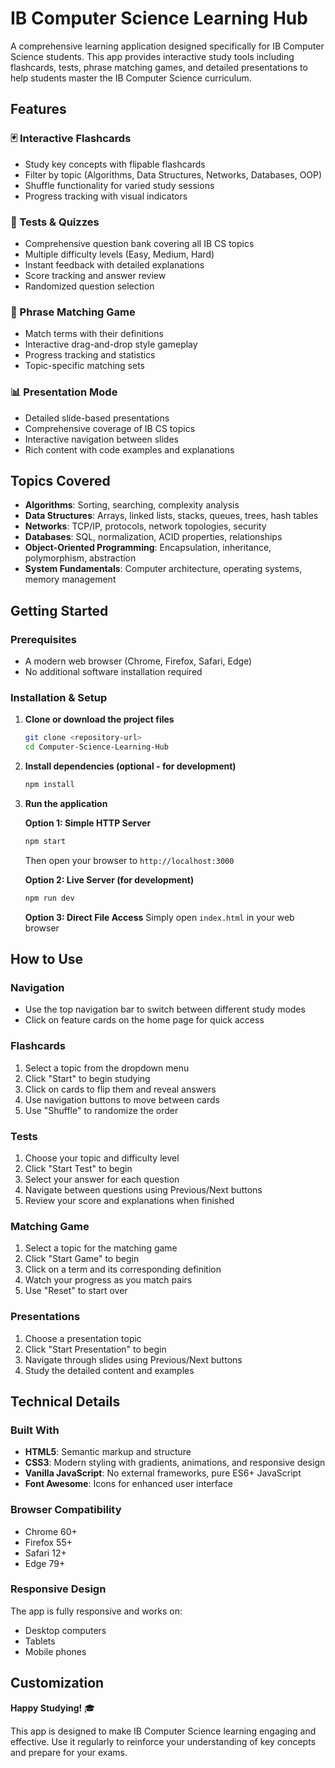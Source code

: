 # IB Computer Science Learning Hub

A comprehensive learning application designed specifically for IB Computer Science students. This app provides interactive study tools including flashcards, tests, phrase matching games, and detailed presentations to help students master the IB Computer Science curriculum.

## Features

### 🃏 Interactive Flashcards
- Study key concepts with flipable flashcards
- Filter by topic (Algorithms, Data Structures, Networks, Databases, OOP)
- Shuffle functionality for varied study sessions
- Progress tracking with visual indicators

### 📝 Tests & Quizzes
- Comprehensive question bank covering all IB CS topics
- Multiple difficulty levels (Easy, Medium, Hard)
- Instant feedback with detailed explanations
- Score tracking and answer review
- Randomized question selection

### 🧩 Phrase Matching Game
- Match terms with their definitions
- Interactive drag-and-drop style gameplay
- Progress tracking and statistics
- Topic-specific matching sets

### 📊 Presentation Mode
- Detailed slide-based presentations
- Comprehensive coverage of IB CS topics
- Interactive navigation between slides
- Rich content with code examples and explanations

## Topics Covered

- **Algorithms**: Sorting, searching, complexity analysis
- **Data Structures**: Arrays, linked lists, stacks, queues, trees, hash tables
- **Networks**: TCP/IP, protocols, network topologies, security
- **Databases**: SQL, normalization, ACID properties, relationships
- **Object-Oriented Programming**: Encapsulation, inheritance, polymorphism, abstraction
- **System Fundamentals**: Computer architecture, operating systems, memory management

## Getting Started

### Prerequisites
- A modern web browser (Chrome, Firefox, Safari, Edge)
- No additional software installation required

### Installation & Setup

1. **Clone or download the project files**
   ```bash
   git clone <repository-url>
   cd Computer-Science-Learning-Hub
   ```

2. **Install dependencies (optional - for development)**
   ```bash
   npm install
   ```

3. **Run the application**
   
   **Option 1: Simple HTTP Server**
   ```bash
   npm start
   ```
   Then open your browser to `http://localhost:3000`

   **Option 2: Live Server (for development)**
   ```bash
   npm run dev
   ```

   **Option 3: Direct File Access**
   Simply open `index.html` in your web browser

## How to Use

### Navigation
- Use the top navigation bar to switch between different study modes
- Click on feature cards on the home page for quick access

### Flashcards
1. Select a topic from the dropdown menu
2. Click "Start" to begin studying
3. Click on cards to flip them and reveal answers
4. Use navigation buttons to move between cards
5. Use "Shuffle" to randomize the order

### Tests
1. Choose your topic and difficulty level
2. Click "Start Test" to begin
3. Select your answer for each question
4. Navigate between questions using Previous/Next buttons
5. Review your score and explanations when finished

### Matching Game
1. Select a topic for the matching game
2. Click "Start Game" to begin
3. Click on a term and its corresponding definition
4. Watch your progress as you match pairs
5. Use "Reset" to start over

### Presentations
1. Choose a presentation topic
2. Click "Start Presentation" to begin
3. Navigate through slides using Previous/Next buttons
4. Study the detailed content and examples

## Technical Details

### Built With
- **HTML5**: Semantic markup and structure
- **CSS3**: Modern styling with gradients, animations, and responsive design
- **Vanilla JavaScript**: No external frameworks, pure ES6+ JavaScript
- **Font Awesome**: Icons for enhanced user interface

### Browser Compatibility
- Chrome 60+
- Firefox 55+
- Safari 12+
- Edge 79+

### Responsive Design
The app is fully responsive and works on:
- Desktop computers
- Tablets
- Mobile phones

## Customization

**Happy Studying!** 🎓

This app is designed to make IB Computer Science learning engaging and effective. Use it regularly to reinforce your understanding of key concepts and prepare for your exams.


